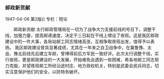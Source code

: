 ### 邮政新贡献

1947-04-06
第2版()
专栏：短论

　　邮政新贡献
    太行邮政管理局在一切为了战争大力支援前线的号召下，调整干线，加强力量，提高邮递速度，决定于三日起在干线上增设了夜班。这是我区邮政建设中的一件大事，各局站邮工同志情绪高涨，互相争取夜班出发，值得予以表扬。
    我区邮政建设曾具显著成绩，尤其在一年来之自卫战争中，在冀鲁豫、太岳、豫北前线先后建立军邮，曾博得前后方军民一致好评。此次太行调整干线，实行夜班，更是邮政建设的一大发展，开始难免会遇到一些困难，希各地邮工同志努力克服，并望夜班邮工所经沿途村庄、地方政权机关，特别是武委会民兵同志，切实注意保护他们的安全，以防特务破坏。
